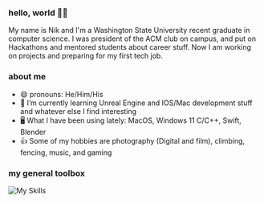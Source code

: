 ### hello, world 👋😁
My name is Nik and I'm a Washington State University recent graduate in computer science. I was president of the ACM club on campus, and put on Hackathons and mentored students about career stuff. Now I am working on projects and preparing for my first tech job.
### about me
* 😄 pronouns: He/Him/His
* 🌱 I’m currently learning Unreal Engine and IOS/Mac development stuff and whatever else I find interesting
* 🖥 What I have been using lately: MacOS, Windows 11 C/C++, Swift, Blender
* 👍 Some of my hobbies are photography (Digital and film), climbing, fencing, music, and gaming

### my general toolbox
![My Skills](https://skillicons.dev/icons?i=c,cpp,cs,py,swift,html,css,postgres,linux,vim,visualstudio,vscode)
<!--
**nikwalton/nikwalton** is a ✨ _special_ ✨ repository because its `README.md` (this file) appears on your GitHub profile.

Here are some ideas to get you started:

- 🔭 I’m currently working on ...
- 🌱 I’m currently learning ...
- 👯 I’m looking to collaborate on ...
- 🤔 I’m looking for help with ...
- 💬 Ask me about ...
- 📫 How to reach me: ...
- 😄 Pronouns: ...
- ⚡ Fun fact: ...
-->
